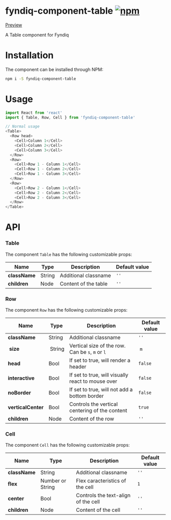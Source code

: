 # fyndiq-component-table [![npm](https://img.shields.io/npm/v/fyndiq-component-table.svg?maxAge=3600)](https://www.npmjs.com/package/fyndiq-component-table)

[Preview](http://developers.fyndiq.com/fyndiq-ui/?selectedKind=Table&selectedStory=default)

A Table component for Fyndiq

# Installation

The component can be installed through NPM:

``` bash
npm i -S fyndiq-component-table
```

# Usage

``` js
import React from 'react'
import { Table, Row, Cell } from 'fyndiq-component-table'

// Normal usage
<Table>
  <Row head>
    <Cell>Column 1</Cell>
    <Cell>Column 2</Cell>
    <Cell>Column 3</Cell>
  </Row>
  <Row>
    <Cell>Row 1 - Column 1</Cell>
    <Cell>Row 1 - Column 2</Cell>
    <Cell>Row 1 - Column 3</Cell>
  </Row>
  <Row>
    <Cell>Row 2 - Column 1</Cell>
    <Cell>Row 2 - Column 2</Cell>
    <Cell>Row 2 - Column 3</Cell>
  </Row>
</Table>
```

# API

### Table

The component `Table` has the following customizable props:

| Name | Type | Description | Default value |
|---|---|---|---|
| **className** | String | Additional classname | `''` |
| **children** | Node | Content of the table | `''` |

### Row

The component `Row` has the following customizable props:

| Name | Type | Description | Default value |
|---|---|---|---|
| **className** | String | Additional classname | `''` |
| **size** | String | Vertical size of the row. Can be `s`, `m` or `l` | `m` |
| **head** | Bool | If set to true, will render a header | `false` |
| **interactive** | Bool | If set to true, will visually react to mouse over | `false` |
| **noBorder** | Bool | If set to true, will not add a bottom border | `false` |
| **verticalCenter** | Bool | Controls the vertical centering of the content | `true` |
| **children** | Node | Content of the row | `''` |

### Cell

The component `Cell` has the following customizable props:

| Name | Type | Description | Default value |
|---|---|---|---|
| **className** | String | Additional classname | `''` |
| **flex** | Number or String | Flex caracteristics of the cell | `1` |
| **center** | Bool | Controls the text-align of the cell | `''` |
| **children** | Node | Content of the cell | `''` |


